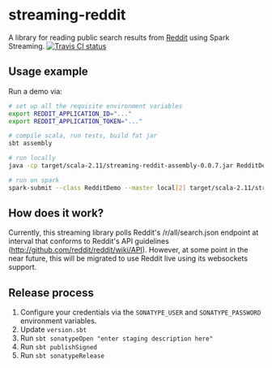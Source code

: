 # streaming-reddit

A library for reading public search results from [Reddit](https://reddit.com/dev/api) using Spark Streaming.
[![Travis CI status](https://api.travis-ci.org/CatalystCode/streaming-reddit.svg?branch=master)](https://travis-ci.org/CatalystCode/streaming-reddit)

## Usage example ##

Run a demo via:

```sh
# set up all the requisite environment variables
export REDDIT_APPLICATION_ID="..."
export REDDIT_APPLICATION_TOKEN="..."

# compile scala, run tests, build fat jar
sbt assembly

# run locally
java -cp target/scala-2.11/streaming-reddit-assembly-0.0.7.jar RedditDemo standalone

# run on spark
spark-submit --class RedditDemo --master local[2] target/scala-2.11/streaming-reddit-assembly-0.0.7.jar spark
```

## How does it work? ##

Currently, this streaming library polls Reddit's /r/all/search.json endpoint at interval that conforms to Reddit's API guidelines (http://github.com/reddit/reddit/wiki/API). However, at some point in the near future, this will be migrated to use Reddit live using its websockets support.

## Release process ##

1. Configure your credentials via the `SONATYPE_USER` and `SONATYPE_PASSWORD` environment variables.
2. Update `version.sbt`
3. Run `sbt sonatypeOpen "enter staging description here"`
4. Run `sbt publishSigned`
5. Run `sbt sonatypeRelease`
